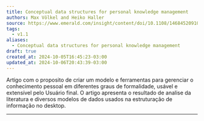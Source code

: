 ```yaml
---
title: Conceptual data structures for personal knowledge management
authors: Max Völkel and Heiko Haller
source: https://www.emerald.com/insight/content/doi/10.1108/14684520910951221/full/html
tags:
  - v1.1
aliases:
  - Conceptual data structures for personal knowledge management
draft: true
created_at: 2024-10-05T16:45:23-03:00
updated_at: 2024-10-06T20:43:39-03:00
---
```


Artigo com o proposito de criar  um modelo e ferramentas para gerenciar o conhecimento pessoal em diferentes graus de formalidade, usável e extensível pelo Usuário final. O artigo apresenta o resultado de analise da literatura e diversos modelos de dados usados  na estruturação de informação no desktop.

---

